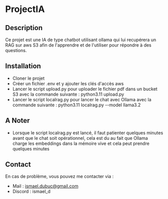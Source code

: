 # ProjectIA

## Description
Ce projet est une IA de type chatbot utilisant ollama qui lui recupérera un RAG sur aws S3 afin de l'apprendre et de l'utiliser pour répondre à des questions.

## Installation
- Cloner le projet
- Créer un fichier .env et y ajouter les clés d'accès aws
- Lancer le script upload.py pour uploader le fichier pdf dans un bucket S3 avec la commande suivante : python3.11 upload.py
- Lancer le script localrag.py pour lancer le chat avec Ollama avec la commande suivante : python3.11 localrag.py --model llama3.2 

## A Noter
- Lorsque le script localrag.py est lancé, il faut patienter quelques minutes avant que le chat soit opérationnel, cela est du au fait que Ollama charge les embeddings dans la mémoire vive et cela peut prendre quelques minutes

## Contact

En cas de problème, vous pouvez me contacter via :
- Mail : ismael.dubuc@gmail.com
- Discord : ismael_d
